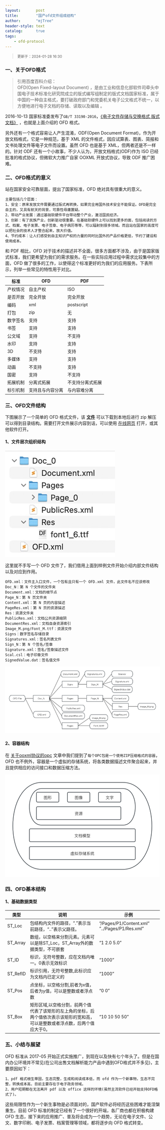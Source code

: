 ```yaml
---
layout:       post
title:        "国产ofd文件组成结构"
author:       "mjTree"
header-style: text
catalog:      true
tags:
    - ofd-protocol
---
```


><small>更新于：2024-01-28 16:30</small>


### 一、关于OFD格式

> 引用百度百科介绍：  
> OFD(Open Fixed-layout Document) ，是由工业和信息化部软件司牵头中国电子技术标准化研究院成立的版式编写组制定的版式文档国家标准，属于中国的一种自主格式，要打破政府部门和党委机关电子公文格式不统一，以方便地进行电子文档的存储、读取以及编辑 。

2016-10-13 国家标准委发布了`GB/T 33190-2016`，[《电子文件存储与交换格式 版式文档》](https://openstd.samr.gov.cn/bzgk/gb/newGbInfo?hcno=3AF6682D939116B6F5EED53D01A9DB5D) ，也就是上面介绍的 OFD 格式。  

另外还有一个格式容易让人产生混淆，ODF(Open Document Format)，作为开放文档格式，它是一种规范，基于 XML 的文件格式，因应试算表、图表、简报和文书处理文件等电子文件而设置。虽然 OFD 也是基于 XML，但两者还是不一样的。针对 ODF 还有一个小故事，不少人认为，开放文档格式(ODF)作为 ISO 已经批准的格式协议，但微软大力推广自家 OOXML 开放式协议，导致 ODF 推广困难。  


### 二、OFD格式的意义

站在国家安全可靠层面，提出了国家标准，OFD 绝对具有很重大的意义。  

```shell
主要包括几个层面：
1、安全：原来发放文件需要通过版式再转换，如果完全用国外技术安全不能保证。OFD是完全自主的，又具有航天的背景，可靠性毋庸置疑。
2、带动产业发展：通过基础软硬件平台带动整个产业，激活国民经济。
3、创新：有了民族产业，创新驱动很重要。在基础软硬件上可以找到更多的面，包括阅读的方式、档案、电子发票、电子签章、电子病历等等，可以辐射到很多领域。而且站在国家的高度可以把社会的技术人才整合起来，放大价值。
4、节约成本：让人们感受到自主知识产权的力量的同时比国外的产品价格更低，节约了建设和使用成本。
```

和 PDF 相比，OFD 对于技术的描述并不全面，很多方面都不涉及，由于是国家版式标准，我们更希望为我们的需求服务。在一些实际应用过程中需求比较集中的方面，OFD 做了很多的工作，以使得这个标准更好的为我们的应用服务。下表所示，列举一些常见的特性用于对比。  

| 标准     | OFD         | PDF         |
|----------|-------------|-------------|
| 产权情况 | 自主产权    | ISO         |
| 是否开放 | 完全开放    | 完全开放    |
| 编码     | xml         | postscript  |
| 打包     | zip         | 无          |
| 数字签名 | 支持        | 支持        |
| 书签     | 支持        | 支持        |
| 公文域   | 支持        | 不支持      |
| 水印     | 支持        | 支持        |
| 3D       | 不支持      | 支持        |
| 多媒体   | 支持        | 支持        |
| 动画     | 不支持      | 支持        |
| 国密     | 支持        | 不支持      |
| 拓展机制 | 分离式拓展  | 不支持分离式拓展 |
| 标引机制 | 支持且与内容分离 | 与内容难分离 |


### 三、OFD文件结构

下图展示了一个简单的 OFD 格式文件，该 [**文件**](/data/2024/hello.ofd) 可以下载到本地后进行 zip 解压可以得到目录结构。需要打开文件展示内容到话，可以使用 [在线网页](https://ofdreader.net/) 打开，或其他软件打开。  

#### 1、文件层次组织结构
![File_Decompression](/img/article-img/2024/0111_1.jpg)  

这里就不手写一个 OFD 文件了，我们借用上面到样例文件开始介绍内部文件结构以及对应到作用。  
```text
OFD.xml：文件主入口文件，一个包有且只有一个 OFD.xml 文件，此文件名不应该修改
Doc_N：第 N 个文件的文件夹
Document.xml：文档的根节点
Page_N：第 N 页文件夹
Content.xml：第 N 页的内容描述
PageRes.xml：第 N 页的资源描述
Res：资源文件夹
PublicRes.xml：文档公共资源缩阴
DocumentRes.xml：文档自身资源索引
Image_M.png/Font_M.ttf：资源文件
Signs：数字签名存储目录
Signatures.xml：签名列表文件
Sign_N：第 N 个签名/签章
Signature.xml：签名/签章描述文件
Scal.csl：电子印章文件
SignedValue.dat：签名值文件
```

![OFD_Structure](/img/article-img/2024/0111_2.png)  

#### 2、容器结构

在 [关于ooxml协议的opc](/2023/12/14/关于ooxml协议的opc) 文章中我们提到了`每个OPC包是一个使用ZIP压缩格式的容器`，OFD 也不例外，容器是一个虚拟的存储系统，将各类数据描述文件聚合起来，并且提供相应的访问接口和数据压缩方法。  

![OFD_Container](/img/article-img/2024/0111_3.png)  


### 四、OFD基本结构

#### 1、基础数据类型

| 类型     | 说明                                                                  | 示例                   |
|----------|----------------------------------------------------------------------|------------------------|
| ST_Loc   | 包结构内文件的路径，“.”表示当前路径，“..”表示父路径。                       | ”/Pages/P1/Content.xml” ”../Pages/P1/Res.xml” |
| ST_Array | 数组，以空格来分割元素。元素可以是除ST_Loc，ST_Array外的数据类型，不可嵌套   | “1 2.0 5.0”           |
| ST_ID    | 标识，无符号整数，应在文档内唯一。0表示无效标识                            | “1000”                 |
| ST_RefID | 标识引用，无符号整数,此标识应为文档内已定义的                              | “1000”                 |
| ST_Pos   | 点坐标，以空格分割,前者为x值，后者为y值，可以是整数或者浮点数                | “0 0”                  |
| ST_Box   | 矩形区域,以空格分割，前两个值代表了该矩形的左上角的坐标，后两个值依次表示该矩形的宽和高，可以是整数或者浮点数，后两个值应大于0。 | “10 10 50 50”         |



### 五、小结与展望
OFD 标准从 2017-05 开始正式实施推广，到现在以及快有七个年头了。但是在国内办公环境并不常见(在公司出售文档解析能力产品中遇到OFD格式并不多见)，主要原因如下：  
```text
1、pdf 格式根生蒂固，生态完整，生成和阅读成本低，而 ofd 作为一个新事物，生态不完整，转换成本高，目前主要存在于电子政务领域。
2、用户短期都在无法离开 pdf 以及 office 这样的环境(虽然主流软件已经开始支持OFD格式了)。
```

这些局限性作为一个新生事物是必须面对的，国产软件必将经历这些困难才能涅槃重生。目前 OFD 标准的制定已经有了一个很好的开端，各厂商也都在积极构建 OFD 生态，接下来的应用推广、普及将会成为一个趋势，无论在电子文件、公文、数字印刷、电子发票、档案管理等领域，都将逐步向 OFD 格式转变。  


